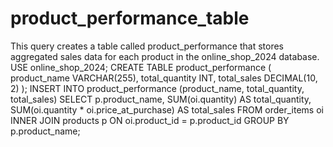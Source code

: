 # product_performance_table
This query creates a table called product_performance that stores aggregated sales data for each product in the online_shop_2024 database.
USE online_shop_2024;
CREATE TABLE product_performance (
    product_name VARCHAR(255),
    total_quantity INT,
    total_sales DECIMAL(10, 2)
);
INSERT INTO product_performance (product_name, total_quantity, total_sales)
SELECT p.product_name, 
       SUM(oi.quantity) AS total_quantity, 
       SUM(oi.quantity * oi.price_at_purchase) AS total_sales
FROM order_items oi
INNER JOIN products p ON oi.product_id = p.product_id
GROUP BY p.product_name;
